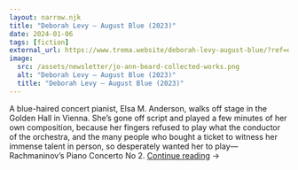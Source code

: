 ```yaml
---
layout: narrow.njk
title: "Deborah Levy – August Blue (2023)"
date: 2024-01-06
tags: [fiction]
external_url: https://www.trema.website/deborah-levy-august-blue/?ref=daniel.pizza
image:
  src: /assets/newsletter/jo-ann-beard-collected-works.png
  alt: "Deborah Levy – August Blue (2023)"
  title: "Deborah Levy – August Blue (2023)"
---
```


A blue-haired concert pianist, Elsa M. Anderson, walks off stage in the Golden Hall in Vienna. She’s gone off script and played a few minutes of her own composition, because her fingers refused to play what the conductor of the orchestra, and the many people who bought a ticket to witness her immense talent in person, so desperately wanted her to play—Rachmaninov’s Piano Concerto No 2. <a href="{{ external_url }}" title="Read my recommendation for August Blue by Deborah Levy" rel="external" target="_blank">Continue reading</a> →
